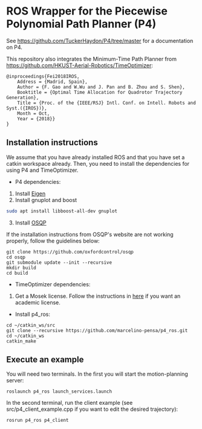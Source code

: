 # ROS Wrapper for the Piecewise Polynomial Path Planner (P4)

See https://github.com/TuckerHaydon/P4/tree/master for a documentation on P4.

This repository also integrates the Minimum-Time Path Planner from https://github.com/HKUST-Aerial-Robotics/TimeOptimizer:
```
@inproceedings{Fei2018IROS,
    Address = {Madrid, Spain},
    Author = {F. Gao and W.Wu and J. Pan and B. Zhou and S. Shen},
    Booktitle = {Optimal Time Allocation for Quadrotor Trajectory Generation},
    Title = {Proc. of the {IEEE/RSJ} Intl. Conf. on Intell. Robots and Syst.({IROS})},
    Month = Oct,
    Year = {2018}}
}
```

## Installation instructions

We assume that you have already installed ROS and that you have set a catkin workspace already. Then, you need to install the dependencies for using P4 and TimeOptimizer.

- P4 dependencies:

1) Install [Eigen](http://eigen.tuxfamily.org)
2) Install gnuplot and boost
```bash
sudo apt install libboost-all-dev gnuplot
```

3) Install [OSQP](https://github.com/oxfordcontrol/osqp)

If the installation instructions from OSQP's website are not working properly, follow the guidelines below:
```
git clone https://github.com/oxfordcontrol/osqp
cd osqp
git submodule update --init --recursive
mkdir build
cd build
```

- TimeOptimizer dependencies:

1) Get a Mosek license. Follow the instructions in [here](https://www.mosek.com/products/academic-licenses/) if you want an academic license.

- Install p4_ros:

```
cd ~/catkin_ws/src
git clone --recursive https://github.com/marcelino-pensa/p4_ros.git
cd ~/catkin_ws
catkin_make
```

## Execute an example

You will need two terminals. In the first you will start the motion-planning server:
```
roslaunch p4_ros launch_services.launch
```

In the second terminal, run the client example (see src/p4_client_example.cpp if you want to edit the desired trajectory):

```
rosrun p4_ros p4_client
```
